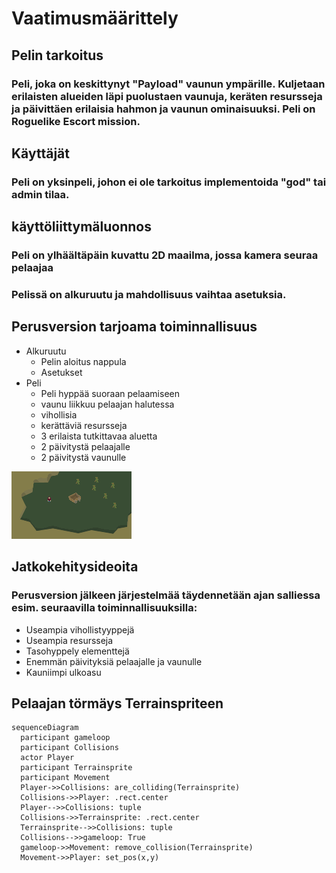 # Vaatimusmäärittely
## Pelin tarkoitus
### Peli, joka on keskittynyt "Payload" vaunun ympärille. Kuljetaan erilaisten alueiden läpi puolustaen vaunuja, keräten resursseja ja päivittäen erilaisia hahmon ja vaunun ominaisuuksi. Peli on Roguelike Escort mission.
## Käyttäjät
### Peli on yksinpeli, johon ei ole tarkoitus implementoida "god" tai admin tilaa.
## käyttöliittymäluonnos
### Peli on ylhäältäpäin kuvattu 2D maailma, jossa kamera seuraa pelaajaa
### Pelissä on alkuruutu ja mahdollisuus vaihtaa asetuksia.
## Perusversion tarjoama toiminnallisuus
- Alkuruutu
  - Pelin aloitus nappula
  - Asetukset
- Peli
  - Peli hyppää suoraan pelaamiseen
  - vaunu liikkuu pelaajan halutessa
  - vihollisia
  - kerättäviä resursseja
  - 3 erilaista tutkittavaa aluetta
  - 2 päivitystä pelaajalle
  - 2 päivitystä vaunulle
  
![http://url/to/img.png](https://raw.githubusercontent.com/VehvilainenPooki/OTProjekti/main/Payload_adventure_game/Documentation/Images/Luonnos.png)
## Jatkokehitysideoita
### Perusversion jälkeen järjestelmää täydennetään ajan salliessa esim. seuraavilla toiminnallisuuksilla:
- Useampia vihollistyyppejä
- Useampia resursseja
- Tasohyppely elementtejä
- Enemmän päivityksiä pelaajalle ja vaunulle
- Kauniimpi ulkoasu

## Pelaajan törmäys Terrainspriteen

```mermaid
sequenceDiagram
  participant gameloop
  participant Collisions
  actor Player
  participant Terrainsprite
  participant Movement
  Player->>Collisions: are_colliding(Terrainsprite)
  Collisions->>Player: .rect.center
  Player-->>Collisions: tuple
  Collisions->>Terrainsprite: .rect.center
  Terrainsprite-->>Collisions: tuple
  Collisions-->>gameloop: True
  gameloop->>Movement: remove_collision(Terrainsprite)
  Movement->>Player: set_pos(x,y)
```
